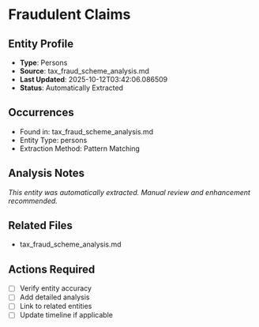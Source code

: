 # Fraudulent Claims

## Entity Profile
- **Type**: Persons
- **Source**: tax_fraud_scheme_analysis.md
- **Last Updated**: 2025-10-12T03:42:06.086509
- **Status**: Automatically Extracted

## Occurrences
- Found in: tax_fraud_scheme_analysis.md
- Entity Type: persons
- Extraction Method: Pattern Matching

## Analysis Notes
*This entity was automatically extracted. Manual review and enhancement recommended.*

## Related Files
- tax_fraud_scheme_analysis.md

## Actions Required
- [ ] Verify entity accuracy
- [ ] Add detailed analysis
- [ ] Link to related entities
- [ ] Update timeline if applicable
